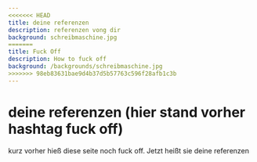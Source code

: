 ```yaml
---
<<<<<<< HEAD
title: deine referenzen
description: referenzen vong dir
background: schreibmaschine.jpg
=======
title: Fuck Off
description: How to fuck off
background: /backgrounds/schreibmaschine.jpg
>>>>>>> 98eb83631bae9d4b37d5b57763c596f28afb1c3b
---
```

# deine referenzen (hier stand vorher hashtag fuck off)

kurz vorher hieß diese seite noch fuck off.
Jetzt heißt sie
deine referenzen

